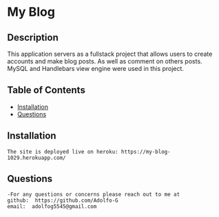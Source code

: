 
  
  # My Blog
  ## Description

  This application servers as a fullstack project that allows users to create accounts and make blog posts. As well as comment on others posts.
  MySQL and Handlebars view engine were used in this project.

  ## Table of Contents
  * [Installation](#installation)
  * [Questions](#questions)

  ## Installation
    The site is deployed live on heroku: https://my-blog-1029.herokuapp.com/

  ## Questions
    -For any questions or concerns please reach out to me at
    github:  https://github.com/Adolfo-G
    email:  adolfog5545@gmail.com
    

